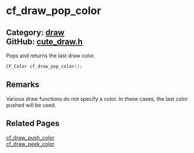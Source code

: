 # cf_draw_pop_color

Category: [draw](https://github.com/RandyGaul/cute_framework/blob/master/docs/api_reference?id=draw)  
GitHub: [cute_draw.h](https://github.com/RandyGaul/cute_framework/blob/master/include/cute_draw.h)  
---

Pops and returns the last draw color.

```cpp
CF_Color cf_draw_pop_color();
```

## Remarks

Various draw functions do not specify a color. In these cases, the last color pushed will be used.

## Related Pages

[cf_draw_push_color](https://github.com/RandyGaul/cute_framework/blob/master/docs/draw/cf_draw_push_color.md)  
[cf_draw_peek_color](https://github.com/RandyGaul/cute_framework/blob/master/docs/draw/cf_draw_peek_color.md)  
